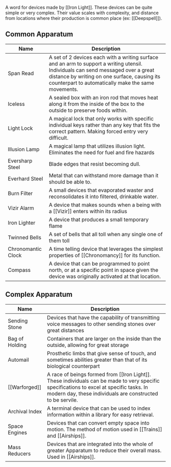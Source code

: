 A word for devices made by [[Iron Light]]. These devices can be quite simple or very complex. Their value scales with complexity, and distance from locations where their production is common place (ex: [[Deepspell]]).

## Common Apparatum
| Name | Description |
|-|-|
| Span Read | A set of 2 devices each with a writing surface and an arm to support a writing utensil. Individuals can send messaged over a great distance by writing on one surface, causing its counterpart to automatically make the same movements. |
| Iceless | A sealed box with an iron rod that moves heat along it from the inside of the box to the outside to preserve foods within. |
| Light Lock | A magical lock that only works with specific individual keys rather than any key that fits the correct pattern. Making forced entry very difficult. |
| Illusion Lamp | A magical lamp that utilizes illusion light. Eliminates the need for fuel and fire hazards |
| Eversharp Steel | Blade edges that resist becoming dull. |
| Everhard Steel | Metal that can withstand more damage than it should be able to. |
| Burn Filter | A small devices that evaporated waster and reconsolidates it into filtered, drinkable water. |
| Vizir Alarm | A device that makes sounds when a being with a [[Vizir]] enters within its radius |
| Iron Lighter | A device that produces a small temporary flame |
| Twinned Bells | A set of bells that all toll when any single one of them toll |
| Chronomantic Clock | A time telling device that leverages the simplest properties of [[Chronomancy]] for its function. |
| Compass | A device that can be programmed to point north, or at a specific point in space given the device was originally activated at that location. |

## Complex Apparatum
| Name | Description |
|-|-|
| Sending Stone | Devices that have the capability of transmitting voice messages to other sending stones over great distances |
| Bag of Holding | Containers that are larger on the inside than the outside, allowing for great storage |
| Automail | Prosthetic limbs that give sense of touch, and sometimes abilities greater than that of its biological counterpart |
| [[Warforged]] | A race of beings formed from [[Iron Light]]. These individuals can be made to very specific specifications to excel at specific tasks. In modern day, these individuals are constructed to be servile. |
| Archival Index | A terminal device that can be used to index information within a library for easy retrieval. |
| Space Engines | Devices that can convert empty space into motion. The method of motion used in [[Trains]] and [[Airships]]. |
| Mass Reducers | Devices that are integrated into the whole of greater Apparatum to reduce their overall mass. Used in [[Airships]]. |